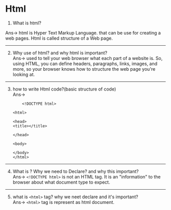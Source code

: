 # Html

1. What is html?<br>

Ans-> html is Hyper Text Markup Language. that can be use for creating a web pages. Html is called structure of a Web page.

********************************************************************************************************************************************************************************* 
2. Why use of html? and why html is important?<br>
Ans-> used to tell your web browser what each part of a website is. So, using HTML, you can define headers, paragraphs, links, images, and more, so your browser knows how to structure the web page you're looking at.
 
*********************************************************************************************************************************************************************************
3. how to write Html code?(basic structure of code)<br>
Ans->
	```language
		<!DOCTYPE html>

	<html>

	<head>
	<title></title>

	</head>

	<body>

	</body>
	</html>
	```



*********************************************************************************************************************************************************************************
 4. What is <!DOCTYPE html> ? Why we need to Declare? and why this important? <br>
 Ans-> ```<!DOCTYPE html>```  is not an HTML tag. It is an "information" to the browser about what document type to expect.
 ********************************************************************************************************************************************************************************
 5. what is ```<html>``` tag?  why we neet declare and it's important?<br>
 Ans-> ```<html>``` tag is represent as html document.
 
